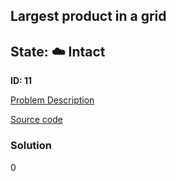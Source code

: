 ## Largest product in a grid

## State: :cloud: **Intact**

**ID: 11**

[Problem Description](https://projecteuler.net/problem=11)

[Source code](main.cpp)

### Solution
0